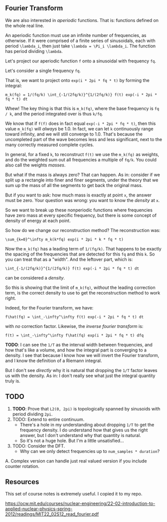 ## Fourier Transform

We are also interested in *aperiodic* functions. That is: functions
defined on the whole real line.

An aperiodic function must use an infinite number of frequencies, as
otherwise. If it were comprised of a finite series of sinusoidals, each
with period `\lambda_i`, then just take `\lambda = \Pi_i \lambda_i`. The
function has period dividing `\lambda`.

Let's project our aperiodic function `f` onto a sinusoidal with
frequency `fq`.

Let's consider a single frequency `fq`.

That is, we want to project onto
`exp(i * 2pi * fq * t)` by forming the integral:

    m_k(fq) = 1/(fq/k) \int_{-1/(2fq/k)}^{1/(2fq/k)} f(t) exp(-i * 2pi * fq * t) dt

Whew! The key thing is that this is `m_k(fq)`, where the base frequency
is `fq / k`, and the period integrated over is thus `k/fq`.

We know that if `f(f)` does in fact equal `exp(-i * 2pi * fq * t)`, then
this value `m_k(fq)` will *always* be 1.0. In fact, we can let `k`
continuously range toward infinity, and we will still converge to 1.0.
That's because the uncompleted part of the wave becomes less and less
significant, next to the many correctly measured complete cycles.

In general, for a fixed `k`, to reconstruct `f(t)` we use the `m_k(fq)`
as weights, and do the weighted sum out all frequencies a multiple of
`fq/k`. You could also call the weights *masses*.

But what if the mass is always zero? That can happen. As in: consider if
we split up a rectangle into finer and finer segments, under the theory
that we sum up the mass of all the segments to get back the original
mass.

But if you want to ask: how much mass is exactly at point `x`, the
answer must be zero. Your question was wrong: you want to know the
*density* at `x`.

So we want to break up these nonperiodic functions where frequencies
have zero mass at every specific frequency, but there is some concept of
density of energy at each point.

So how do we change our reconstruction method? The reconstruction was:

    \sum_{k=0}^\infty m_k(k*fq) exp(i * 2pi * k * fq * t)

Now the `m_k(fq)` has a leading term of `1/(fq/k)`. That happens to be
exactly the spacing of the frequencies that are detected for this `fq`
and this `k`. So you can treat that as a "width". And the leftover part,
which is:

    \int_{-1/(2fq/k)}^{1/(2fq/k)} f(t) exp(-i * 2pi * fq * t) dt

can be considered a *density*.

So this is showing that the limit of `m_k(fq)`, *without* the leading
correction term, is the correct density to use to get the reconstruction
method to work right.

Indeed, for the Fourier transform, we have:

    f\hat(fq) = \int_-\infty^\infty f(t) exp(-i * 2pi * fq * t) dt

with *no* correction factor. Likewise, the *inverse fourier transform*
is:

    f(t) = \int_-\infty^\infty f\hat(fq) exp(i * 2pi * fq * t) dfq

**TODO**: I can see the `1/T` as the interval width between frequencies,
and how that's like a volume, and how the integral part is converging to
a density. I see that because I know how we will invert the Fourier
transform, and I know the definition of a Riemann integral.

But I don't see *directly* why it is natural that dropping the `1/T`
factor leaves us with the density. As in: I don't really see what just
the integral quantity truly is.

## TODO

1. **TODO**: Prove that `L2(0, 2pi)` is topologically spanned by
   sinusoids with period dividing `2pi`.
2. TODO: Extend to entire continuum.
    * There's a hole in my understanding about dropping `1/T` to get the
      frequency density. I do understand how that gives us the right
      answer, but I don't understand why that quantity is natural.
    * So it's not a huge hole. But I'm a little unsatisfied...
3. TODO: Consider the DFT.
    * Why can we only detect frequencies up to `num_samples * duration`?

A. Complex version can handle just real valued version if you include
   counter rotation.

## Resources

This set of course notes is extremely useful. I copied it to my repo.

https://ocw.mit.edu/courses/nuclear-engineering/22-02-introduction-to-applied-nuclear-physics-spring-2012/readings/MIT22_02S12_read_fourier.pdf
